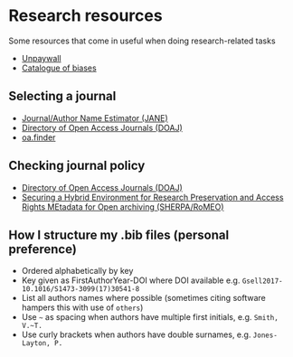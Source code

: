 # Research resources

Some resources that come in useful when doing research-related tasks

* [Unpaywall](https://unpaywall.org)
* [Catalogue of biases](https://catalogofbias.org/biases)

## Selecting a journal

* [Journal/Author Name Estimator (JANE)](https://jane.biosemantics.org/)
* [Directory of Open Access Journals (DOAJ)](https://doaj.org/)
* [oa.finder](https://finder.open-access.network/)

## Checking journal policy

* [Directory of Open Access Journals (DOAJ)](https://doaj.org/)
* [Securing a Hybrid Environment for Research Preservation and Access Rights MEtadata for Open archiving (SHERPA/RoMEO)](https://v2.sherpa.ac.uk/romeo)

## How I structure my .bib files (personal preference)

* Ordered alphabetically by key
* Key given as FirstAuthorYear-DOI where DOI available e.g. `Gsell2017-10.1016/S1473-3099(17)30541-8`
* List all authors names where possible (sometimes citing software hampers this with use of `others`)
* Use `~` as spacing when authors have multiple first initials, e.g. `Smith, V.~T.`
* Use curly brackets when authors have double surnames, e.g. `Jones-Layton, P.`
